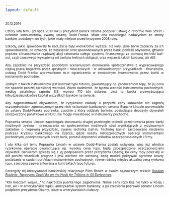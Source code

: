 ```yaml
---
layout: default
---
```


<!--218-->
<p style="margin: 0px; text-align: justify; font-size: 10px;"><span style="letter-spacing: 0.0px">20.12.2014</span></p><p style="margin: 0px; text-align: justify; font-size: 10px;"><span style="letter-spacing: 0.0px"><br></span></p><p style="margin: 0px; text-align: justify; font-size: 10px;"><span style="letter-spacing: 0.0px">Cztery lata temu (21 lipca 2010 roku) prezydent Barack Obama podpisał ustawę o reformie Wall Street i ochronie konsumentów</span>, zwaną ustawą Dodd-Franka. Miała ona zapobiegać nadużyciom ze strony banków, podobnym do tych, jakie miały miejsce przed kryzysem 2008 roku.</p>
<p style="margin: 0px; text-align: justify; font-size: 10px; min-height: 11px;"><br></p>
<p style="margin: 0px; text-align: justify; font-size: 10px;">Szkody, jakie spowodowały te nadużycia były wielokrotnie wyższe, niż kary, jakie banki zapłaciły za ich spowodowanie, co oznacza, że większość strat spowodowanych przez banki ponieśli obywatele, głównie poprzez sfinansowanie rządowej akcji ratowania całego systemu finansowego za pomocą techniki bail-out, czyli czasowego wykupienia od banków trefnych obligacji, oraz wsparcia takich kolosów, jak AIG.</p>
<p style="margin: 0px; text-align: justify; font-size: 10px; min-height: 11px;"><br></p>
<p style="margin: 0px; text-align: justify; font-size: 10px;">Aby zapobiec na przyszłość podobnym scenariuszom drenowania społeczeństwa z wypracowanego ciężką pracą bogactwa przez sprytnych i nieuczciwych - w udowodnionych przypadkach - finansistów, ustawą Dodd-Franka wprowadzono m.in ograniczenia <span style="letter-spacing: 0.0px">w swobodnym inwestowaniu przez banki w instrumenty pochodne</span>.&nbsp;</p>
<p style="margin: 0px; text-align: justify; font-size: 10px; min-height: 11px;"><br></p>
<p style="margin: 0px; text-align: justify; font-size: 10px;">Jednym z takich instrumentów jest kontrakt typu futures, gwarantujący np. producentom ropy, że jej cena nie spadnie poniżej określonej wartości. Warto nadmienić, że łączna wartość instrumentów pochodnych, według ostatniego raportu BIS, wynosi 710 bln dolarów. Jest to kwota przewyższająca kilkudziesięciokrotnie kapitał wszystkich banków na świecie.</p>
<p style="margin: 0px; text-align: justify; font-size: 10px; min-height: 11px;"><br></p>
<p style="margin: 0px; text-align: justify; font-size: 10px;">Aby zagwarantować obywatelom, że ryzykowne zakłady o przyszłe ceny surowców nie zagrożą oszczędnościom zgromadzonym przez nich na kontach bankowych, senator Blanche Lincoln wprowadziła do ustawy Dodd-Franka poprawkę, zgodnie z którą oddziały banków, posiadające depozyty obywateli ubezpieczone państwowo w FDIC, nie mogły inwestować w instrumenty pochodne.&nbsp;</p>
<p style="margin: 0px; text-align: justify; font-size: 10px; min-height: 11px;"><br></p>
<p style="margin: 0px; text-align: justify; font-size: 10px;">Poprawka senator Lincoln zapobiegała stosowaniu drugiej przebiegłej techniki przejmowania przez banki możliwych zysków i przerzucania na społeczeństwo możliwych strat wynikających z ryzykownych zakładów o niepewną przyszłość, zwanej techniką bail-in. Technikę bail-in zastosowano niedawno podczas kryzysu bankowego na Cyprze, gdzie koszty niebezpiecznych operacji instrumentami pochodnymi, podejmowanych przez bank, ponieśli deponenci wkładów oszczędnościowych i firmy.</p>
<p style="margin: 0px; text-align: justify; font-size: 10px; min-height: 11px;"><br></p>
<p style="margin: 0px; text-align: justify; font-size: 10px;">I oto kilka dni temu Poprawka Lincoln w ustawie Dodd-Franka została uchylona, więc już wkrótce ryzykowne operacje gwarantujące np. wysoką cenę ropy, będą zabezpieczone oszczędnościami obywateli. Bankierom śpieszy się z jej podpisaniem przez prezydenta Obamę, bo ceny ropy poleciały w dół poniżej wszelkich prognoz i jeśli wkrótce nie wzrosną, będą musieli pokrywać ogromne koszty posiadania w swoich portfelach instrumentów pochodnych, równe różnicy między aktualną ceną rynkową ropy, a jej ceną zagwarantowaną w kontraktach typu futures.</p>
<p style="margin: 0px; text-align: justify; font-size: 10px; min-height: 11px;"><br></p>
<p style="margin: 0px; text-align: justify; font-size: 10px;">Szczegóły tej kreatywności bankierskiej relacjonuje Ellen Brown w swoim najnowszym tekście <span style="letter-spacing: 0.0px"><i><a href="http://www.commondreams.org/views/2014/12/19/russian-roulette-taxpayers-could-be-hook-trillions-oil-derivatives" title="Artykuł Ellen Brown" target="_blank">Russian Roulette: Taxpayers Could Be on the Hook for Trillions in Oil Derivatives</a></i>.</span></p>
<p style="margin: 0px; text-align: justify; font-size: 10px; min-height: 11px;"><span style="letter-spacing: 0.0px"></span><br></p>
<p style="margin: 0px; text-align: justify; font-size: 10px;"><span style="letter-spacing: 0.0px">"Kto mieczem wojuje..." to najkrótsza puenta tego zagadnienia. Niskie ceny ropy biją nie tylko w Rosję i Iran, ale i w amerykańskie łupki i amerykański system bankowy, a po zniesieniu poprawki senator Lincoln podpisem prezydenta Obamy, także w amerykańskich ciułaczy.</span></p>